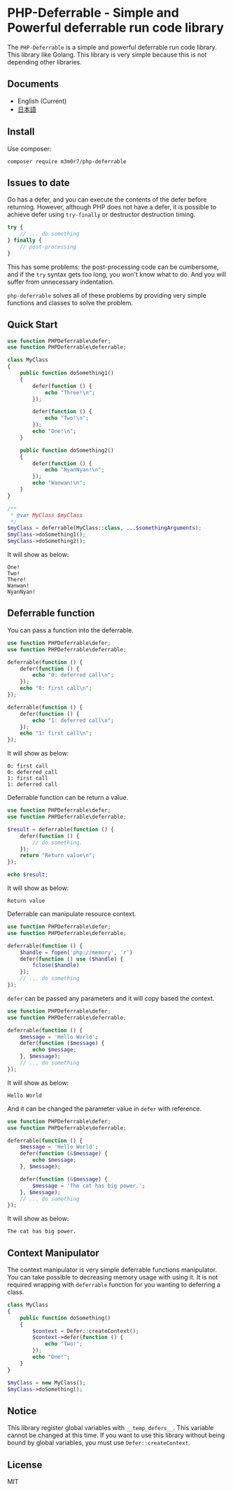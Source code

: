 # PHP-Deferrable - Simple and Powerful deferrable run code library

The `PHP-Deferrable` is a simple and powerful deferrable run code library.
This library like Golang.
This library is very simple because this is not depending other libraries.

## Documents
- English (Current)
- [日本語](./readme-ja.md) 

## Install

Use composer:
```
composer require m3m0r7/php-deferrable
```

## Issues to date
Go has a defer, and you can execute the contents of the defer before returning.
However, although PHP does not have a defer, it is possible to achieve defer using `try-finally` or destructor destruction timing.

```php
try {
    // ... do something
} finally {
    // post-processing
}
```

This has some problems: the post-processing code can be cumbersome, and if the `try` syntax gets too long, you won't know what to do.
And you will suffer from unnecessary indentation.

`php-deferrable` solves all of these problems by providing very simple functions and classes to solve the problem.

## Quick Start
```php
use function PHPDeferrable\defer;
use function PHPDeferrable\deferrable;

class MyClass
{
    public function doSomething1()
    {
        defer(function () {
            echo "Three!\n";
        });

        defer(function () {
            echo "Two!\n";
        });
        echo "One!\n";
    }

    public function doSomething2()
    {
        defer(function () {
            echo "NyanNyan!\n";
        });
        echo "Wanwan!\n";
    }
}

/**
 * @var MyClass $myClass
 */
$myClass = deferrable(MyClass::class, ...$somethingArguments);
$myClass->doSomething1();
$myClass->doSomething2();
```

It will show as below:

```
One!
Two!
There!
Wanwan!
NyanNyan!
```

## Deferrable function
You can pass a function into the deferrable.

```php
use function PHPDeferrable\defer;
use function PHPDeferrable\deferrable;

deferrable(function () {
    defer(function () {
        echo "0: deferred call\n";
    });
    echo "0: first call\n";
});

deferrable(function () {
    defer(function () {
        echo "1: deferred call\n";
    });
    echo "1: first call\n";
});
```

It will show as below:

```
0: first call
0: deferred call
1: first call
1: deferred call
```

Deferrable function can be return a value.

```php
use function PHPDeferrable\defer;
use function PHPDeferrable\deferrable;

$result = deferrable(function () {
    defer(function () {
        // do something.
    });
    return "Return value\n";
});

echo $result;
```

It will show as below:
```
Return value
```

Deferrable can manipulate resource context.

```php
use function PHPDeferrable\defer;
use function PHPDeferrable\deferrable;

deferrable(function () {
    $handle = fopen('php://memory', 'r')
    defer(function () use ($handle) {
        fclose($handle)
    });
    // ... do something
});

```

`defer` can be passed any parameters and it will copy based the context.

```php
use function PHPDeferrable\defer;
use function PHPDeferrable\deferrable;

deferrable(function () {
    $message = 'Hello World';
    defer(function ($message) {
        echo $message;
    }, $message);
    // ... do something
});

```

It will show as below:
```
Hello World
```

And it can be changed the parameter value in `defer` with reference.

```php
use function PHPDeferrable\defer;
use function PHPDeferrable\deferrable;

deferrable(function () {
    $message = 'Hello World';
    defer(function (&$message) {
        echo $message;
    }, $message);

    defer(function (&$message) {
        $message = 'The cat has big power.';
    }, $message);
    // ... do something
});

```

It will show as below:
```
The cat has big power.
```


## Context Manipulator
The context manipulator is very simple deferrable functions manipulator.
You can take possible to decreasing memory usage with using it.
It is not required wrapping with `deferrable` function for you wanting to deferring a class. 

```php
class MyClass
{
    public function doSomething()
    {
        $context = Defer::createContext();
        $context->defer(function () {
            echo "Two!";
        });
        echo "One!";
    }
}

$myClass = new MyClass();
$myClass->doSomething();
```

## Notice
This library register global variables with `__temp_defers__`.
This variable cannot be changed at this time.
If you want to use this library without being bound by global variables, you must use `Defer::createContext`.

## License
MIT
